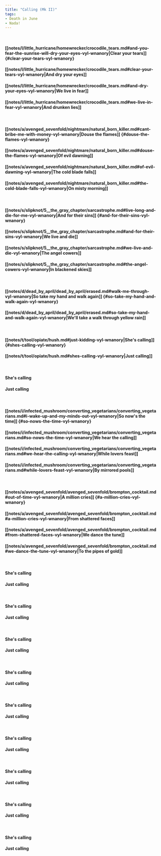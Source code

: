 ```yaml
---
title: "Calling (Mk II)"
tags:
- Death in June
- Nada!
---
```

&nbsp;
#### [[notes/l/little_hurricane/homewrecker/crocodile_tears.md#and-you-fear-the-sunrise-will-dry-your-eyes-vyl-wnanory|Clear your tears]] {#clear-your-tears-vyl-wnanory}
#### [[notes/l/little_hurricane/homewrecker/crocodile_tears.md#clear-your-tears-vyl-wnanory|And dry your eyes]]
#### [[notes/l/little_hurricane/homewrecker/crocodile_tears.md#and-dry-your-eyes-vyl-wnanory|We live in fear]]
#### [[notes/l/little_hurricane/homewrecker/crocodile_tears.md#we-live-in-fear-vyl-wnanory|And drunken lies]]
&nbsp;
#### [[notes/a/avenged_sevenfold/nightmare/natural_born_killer.md#cant-bribe-me-with-money-vyl-wnanory|Douse the flames]] {#douse-the-flames-vyl-wnanory}
#### [[notes/a/avenged_sevenfold/nightmare/natural_born_killer.md#douse-the-flames-vyl-wnanory|Of evil dawning]]
#### [[notes/a/avenged_sevenfold/nightmare/natural_born_killer.md#of-evil-dawning-vyl-wnanory|The cold blade falls]]
#### [[notes/a/avenged_sevenfold/nightmare/natural_born_killer.md#the-cold-blade-falls-vyl-wnanory|On misty morning]]
&nbsp;
#### [[notes/s/slipknot/5__the_gray_chapter/sarcastrophe.md#live-long-and-die-for-me-vyl-wnanory|And for their sins]] {#and-for-their-sins-vyl-wnanory}
#### [[notes/s/slipknot/5__the_gray_chapter/sarcastrophe.md#and-for-their-sins-vyl-wnanory|We live and die]]
#### [[notes/s/slipknot/5__the_gray_chapter/sarcastrophe.md#we-live-and-die-vyl-wnanory|The angel cowers]]
#### [[notes/s/slipknot/5__the_gray_chapter/sarcastrophe.md#the-angel-cowers-vyl-wnanory|In blackened skies]]
&nbsp;
#### [[notes/d/dead_by_april/dead_by_april/erased.md#walk-me-through-vyl-wnanory|So take my hand and walk again]] {#so-take-my-hand-and-walk-again-vyl-wnanory}
#### [[notes/d/dead_by_april/dead_by_april/erased.md#so-take-my-hand-and-walk-again-vyl-wnanory|We'll take a walk through yellow rain]]
&nbsp;
#### [[notes/t/tool/opiate/hush.md#just-kidding-vyl-wnanory|She's calling]] {#shes-calling-vyl-wnanory}
#### [[notes/t/tool/opiate/hush.md#shes-calling-vyl-wnanory|Just calling]]
&nbsp;
#### She's calling
#### Just calling
&nbsp;
#### [[notes/i/infected_mushroom/converting_vegetarians/converting_vegetarians.md#i-wake-up-and-my-minds-out-vyl-wnanory|So now's the time]] {#so-nows-the-time-vyl-wnanory}
#### [[notes/i/infected_mushroom/converting_vegetarians/converting_vegetarians.md#so-nows-the-time-vyl-wnanory|We hear the calling]]
#### [[notes/i/infected_mushroom/converting_vegetarians/converting_vegetarians.md#we-hear-the-calling-vyl-wnanory|While lovers feast]]
#### [[notes/i/infected_mushroom/converting_vegetarians/converting_vegetarians.md#while-lovers-feast-vyl-wnanory|By mirrored pools]]
&nbsp;
#### [[notes/a/avenged_sevenfold/avenged_sevenfold/brompton_cocktail.md#out-of-time-vyl-wnanory|A million cries]] {#a-million-cries-vyl-wnanory}
#### [[notes/a/avenged_sevenfold/avenged_sevenfold/brompton_cocktail.md#a-million-cries-vyl-wnanory|From shattered faces]]
#### [[notes/a/avenged_sevenfold/avenged_sevenfold/brompton_cocktail.md#from-shattered-faces-vyl-wnanory|We dance the tune]]
#### [[notes/a/avenged_sevenfold/avenged_sevenfold/brompton_cocktail.md#we-dance-the-tune-vyl-wnanory|To the pipes of gold]]
&nbsp;
#### She's calling
#### Just calling
&nbsp;
#### She's calling
#### Just calling
&nbsp;
#### She's calling
#### Just calling
&nbsp;
#### She's calling
#### Just calling
&nbsp;
#### She's calling
#### Just calling
&nbsp;
#### She's calling
#### Just calling
&nbsp;
#### She's calling
#### Just calling
&nbsp;
#### She's calling
#### Just calling
&nbsp;
#### She's calling
#### Just calling
